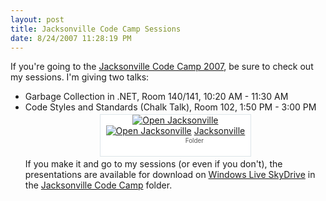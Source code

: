 ```yaml
---
layout: post
title: Jacksonville Code Camp Sessions
date: 8/24/2007 11:28:19 PM
---
```


If you're going to the [Jacksonville Code Camp 2007](http://codecamp07.jaxdug.com/), be sure to check out my sessions. I'm giving two talks:

*   Garbage Collection in .NET, Room 140/141, 10:20 AM - 11:30 AM  
*   Code Styles and Standards (Chalk Talk), Room 102, 1:50 PM - 3:00 PM <div align="center"> <div style="border-right: #dde5e9 1px solid; padding-right: 0px; border-top: #dde5e9 1px solid; padding-left: 0px; padding-bottom: 0px; margin: 3px; border-left: #dde5e9 1px solid; width: 240px; padding-top: 0px; border-bottom: #dde5e9 1px solid; position: relative; height: 66px; background-color: #ffffff" frameborder="0" marginwidth="0" marginheight="0"><span style="cursor: pointer">[![Open Jacksonville](http://skydrive.live.com/images/ecRowDet_bg.png) ](http://cid-93d618d639ec9651.skydrive.live.com/browse.aspx/Public/Code%20Camp/2007/Jacksonville "Open Jacksonville")[![Open Jacksonville](http://sc.services.skydrive.live.com/images/icons/EmbedSmall/folder.png)](http://cid-93d618d639ec9651.skydrive.live.com/browse.aspx/Public/Code%20Camp/2007/Jacksonville "Open Jacksonville") [<span style="font-size: 0.75em; left: 67px; overflow: hidden; width: 167px; color: #555555; margin-right: 5px; white-space: nowrap; position: absolute; top: 21px; text-overflow: ellipsis; text-wrap: suppress"><span style="display: block; visibility: hidden">Jacksonville</span> <span title="Open Jacksonville" style="display: block; font-size: 0.94em; cursor: pointer; line-height: 1.18em; padding-top: 2px">Folder</span> </span>](http://cid-93d618d639ec9651.skydrive.live.com/browse.aspx/Public/Code%20Camp/2007/Jacksonville)[Jacksonville](http://cid-93d618d639ec9651.skydrive.live.com/browse.aspx/Public/Code%20Camp/2007/Jacksonville) </span></div></div> <div align="left">If you make it and go to my sessions (or even if you don't), the presentations are available for download on [Windows Live SkyDrive](http://skydrive.live.com/) in the [Jacksonville Code Camp](http://cid-93d618d639ec9651.skydrive.live.com/browse.aspx/Public/Code%20Camp/2007/Jacksonville) folder.</div>

